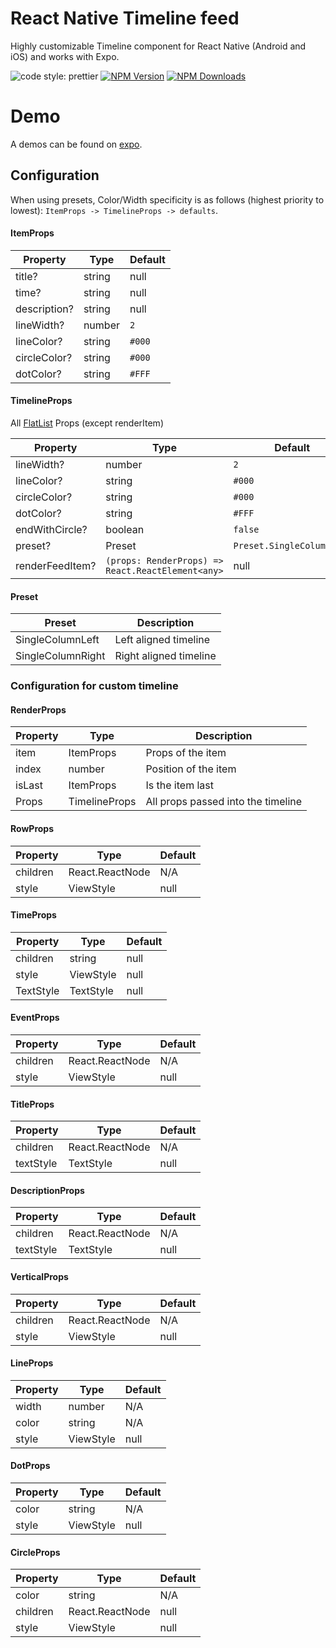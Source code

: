 <!-- @format -->

# React Native Timeline feed

Highly customizable Timeline component for React Native (Android and iOS) and works with Expo.

![code style: prettier](https://img.shields.io/badge/code_style-prettier-ff69b4.svg?style=flat-square)
[![NPM Version](https://img.shields.io/npm/v/react-native-timeline-feed.svg?style=flat)](https://www.npmjs.com/package/react-native-timeline-feed)
[![NPM Downloads](https://img.shields.io/npm/dt/react-native-timeline-feed.svg?style=flat)](https://www.npmjs.com/package/react-native-timeline-feed)

# Demo

A demos can be found on [expo](https://snack.expo.io/@johan-dev/react-native-timeline-feed@2.0.1).

## Configuration

When using presets, Color/Width specificity is as follows (highest priority to lowest): `ItemProps -> TimelineProps -> defaults`.

#### ItemProps

| Property     | Type   | Default |
| ------------ | ------ | ------- |
| title?       | string | null    |
| time?        | string | null    |
| description? | string | null    |
| lineWidth?   | number | `2`     |
| lineColor?   | string | `#000`  |
| circleColor? | string | `#000`  |
| dotColor?    | string | `#FFF`  |

#### TimelineProps

All [FlatList](https://facebook.github.io/react-native/docs/flatlist) Props (except renderItem)

| Property        | Type                                              | Default                   |
| --------------- | ------------------------------------------------- | ------------------------- |
| lineWidth?      | number                                            | `2`                       |
| lineColor?      | string                                            | `#000`                    |
| circleColor?    | string                                            | `#000`                    |
| dotColor?       | string                                            | `#FFF`                    |
| endWithCircle?  | boolean                                           | `false`                   |
| preset?         | Preset                                            | `Preset.SingleColumnLeft` |
| renderFeedItem? | `(props: RenderProps) => React.ReactElement<any>` | null                      |

#### Preset

| Preset            | Description            |
| ----------------- | ---------------------- |
| SingleColumnLeft  | Left aligned timeline  |
| SingleColumnRight | Right aligned timeline |

### Configuration for custom timeline

#### RenderProps

| Property | Type          | Description                        |
| -------- | ------------- | ---------------------------------- |
| item     | ItemProps     | Props of the item                  |
| index    | number        | Position of the item               |
| isLast   | ItemProps     | Is the item last                   |
| Props    | TimelineProps | All props passed into the timeline |

#### RowProps

| Property | Type            | Default |
| -------- | --------------- | ------- |
| children | React.ReactNode | N/A     |
| style    | ViewStyle       | null    |

#### TimeProps

| Property  | Type      | Default |
| --------- | --------- | ------- |
| children  | string    | null    |
| style     | ViewStyle | null    |
| TextStyle | TextStyle | null    |

#### EventProps

| Property | Type            | Default |
| -------- | --------------- | ------- |
| children | React.ReactNode | N/A     |
| style    | ViewStyle       | null    |

#### TitleProps

| Property  | Type            | Default |
| --------- | --------------- | ------- |
| children  | React.ReactNode | N/A     |
| textStyle | TextStyle       | null    |

#### DescriptionProps

| Property  | Type            | Default |
| --------- | --------------- | ------- |
| children  | React.ReactNode | N/A     |
| textStyle | TextStyle       | null    |

#### VerticalProps

| Property | Type            | Default |
| -------- | --------------- | ------- |
| children | React.ReactNode | N/A     |
| style    | ViewStyle       | null    |

#### LineProps

| Property | Type      | Default |
| -------- | --------- | ------- |
| width    | number    | N/A     |
| color    | string    | N/A     |
| style    | ViewStyle | null    |

#### DotProps

| Property | Type      | Default |
| -------- | --------- | ------- |
| color    | string    | N/A     |
| style    | ViewStyle | null    |

#### CircleProps

| Property | Type            | Default |
| -------- | --------------- | ------- |
| color    | string          | N/A     |
| children | React.ReactNode | null    |
| style    | ViewStyle       | null    |

